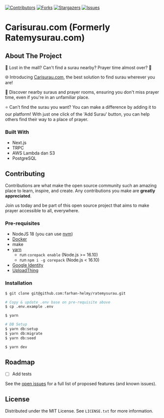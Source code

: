 <!-- PROJECT SHIELDS -->
[![Contributors][contributors-shield]][contributors-url]
[![Forks][forks-shield]][forks-url]
[![Stargazers][stars-shield]][stars-url]
[![Issues][issues-shield]][issues-url]

# Carisurau.com (Formerly Ratemysurau.com)

## About The Project

🔹 Lost in the mall? Can't find a surau nearby? Prayer time almost over? 🥲

🌐 Introducing [Carisurau.com](https://carisurau.com), the best solution to find surau wherever you are!

🕌 Discover nearby suraus and prayer rooms, ensuring you don't miss prayer time, even if you're in an unfamiliar place.

⭐️ Can't find the surau you want? You can make a difference by adding it to our platform! With just one click of the 'Add Surau' button, you can help others find their way to a place of prayer.

### Built With

- Next.js
- TRPC
- AWS Lambda dan S3
- PostgreSQL

## Contributing

Contributions are what make the open source community such an amazing place to learn, inspire, and create. Any contributions you make are **greatly appreciated**.

Join us today and be part of this open source project that aims to make prayer accessible to all, everywhere.

### Pre-requisites

- NodeJS 18 (you can use [nvm](https://github.com/nvm-sh/nvm))
- [Docker](https://www.docker.com)
- make
- [yarn](https://yarnpkg.com)
  - run `corepack enable` (Node.js >= 16.10)
  - run `npm i -g corepack` (Node.js < 16.10)
- [Google Identity](https://developers.google.com/identity/oauth2/web/guides/get-google-api-clientid)
- [UploadThing](https://uploadthing.com/)

### Installation

```bash
$ git clone git@github.com:farhan-helmy/ratemysurau.git

# Copy & update .env base on pre-requisite above
$ cp .env.example .env

$ yarn

# DB Setup
$ yarn db:setup
$ yarn db:migrate
$ yarn db:seed

$ yarn dev
```

## Roadmap

- [ ] Add tests

See the [open issues](https://github.com/farhan-helmy/ratemysurau/issues) for a full list of proposed features (and known issues).

## License

Distributed under the MIT License. See `LICENSE.txt` for more information.

<!-- MARKDOWN LINKS & IMAGES -->
[contributors-shield]: https://img.shields.io/github/contributors/farhan-helmy/ratemysurau.svg?style=for-the-badge
[contributors-url]: https://github.com/farhan-helmy/ratemysurau/graphs/contributors
[forks-shield]: https://img.shields.io/github/forks/farhan-helmy/ratemysurau.svg?style=for-the-badge
[forks-url]: https://github.com/farhan-helmy/ratemysurau/network/members
[stars-shield]: https://img.shields.io/github/stars/farhan-helmy/ratemysurau.svg?style=for-the-badge
[stars-url]: https://github.com/farhan-helmy/ratemysurau/stargazers
[issues-shield]: https://img.shields.io/github/issues/farhan-helmy/ratemysurau.svg?style=for-the-badge
[issues-url]: https://github.com/farhan-helmy/ratemysurau/issues
